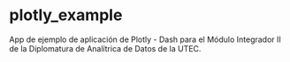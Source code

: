 # plotly_example
App de ejemplo de aplicación de Plotly - Dash para el Módulo Integrador II de la Diplomatura de Analítrica de Datos de la UTEC.
